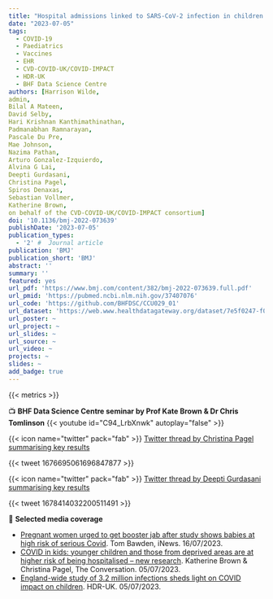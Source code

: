 ```yaml
---
title: "Hospital admissions linked to SARS-CoV-2 infection in children and adolescents: cohort study of 3.2 million first ascertained infections in England"
date: "2023-07-05"
tags:
  - COVID-19
  - Paediatrics
  - Vaccines
  - EHR
  - CVD-COVID-UK/COVID-IMPACT
  - HDR-UK
  - BHF Data Science Centre
authors: [Harrison Wilde, 
admin, 
Bilal A Mateen, 
David Selby, 
Hari Krishnan Kanthimathinathan, 
Padmanabhan Ramnarayan, 
Pascale Du Pre,
Mae Johnson,
Nazima Pathan,
Arturo Gonzalez-Izquierdo,
Alvina G Lai,
Deepti Gurdasani,
Christina Pagel,
Spiros Denaxas,
Sebastian Vollmer,
Katherine Brown,
on behalf of the CVD-COVID-UK/COVID-IMPACT consortium]
doi: '10.1136/bmj-2022-073639'
publishDate: '2023-07-05'
publication_types:
  - '2' #  Journal article
publication: 'BMJ'
publication_short: 'BMJ'
abstract: ''
summary: ''
featured: yes
url_pdf: 'https://www.bmj.com/content/382/bmj-2022-073639.full.pdf'
url_pmid: 'https://pubmed.ncbi.nlm.nih.gov/37407076'
url_code: 'https://github.com/BHFDSC/CCU029_01'
url_dataset: 'https://web.www.healthdatagateway.org/dataset/7e5f0247-f033-4f98-aed3-3d7422b9dc6d'
url_poster: ~
url_project: ~
url_slides: ~
url_source: ~
url_video: ~
projects: ~
slides: ~
add_badge: true
---
```


{{< metrics >}}

📺 **BHF Data Science Centre seminar by Prof Kate Brown & Dr Chris Tomlinson**
{{< youtube id="C94_LrbXnwk" autoplay="false" >}}  

{{< icon name="twitter" pack="fab" >}} [Twitter thread by Christina Pagel summarising key results](https://twitter.com/chrischirp/status/1676695061696847877)  

{{< tweet 1676695061696847877 >}}  

{{< icon name="twitter" pack="fab" >}} [Twitter thread by Deepti Gurdasani summarising key results](https://twitter.com/dgurdasani1/status/1678414032200511491)  

{{< tweet 1678414032200511491 >}}

📰 **Selected media coverage**

* [Pregnant women urged to get booster jab after study shows babies at high risk of serious Covid](https://inews.co.uk/news/health/pregnant-women-urged-booster-jab-covid-2479785). Tom Bawden, iNews. 16/07/2023.  
* [COVID in kids: younger children and those from deprived areas are at higher risk of being hospitalised – new research](https://theconversation.com/covid-in-kids-younger-children-and-those-from-deprived-areas-are-at-higher-risk-of-being-hospitalised-new-research-208704). Katherine Brown & Christina Pagel, The Conversation. 05/07/2023.  
* [England-wide study of 3.2 million infections sheds light on COVID impact on children](https://www.hdruk.ac.uk/news/england-wide-study-of-3-2-million-infections-sheds-light-on-covid-impact-on-children/). HDR-UK. 05/07/2023.  
